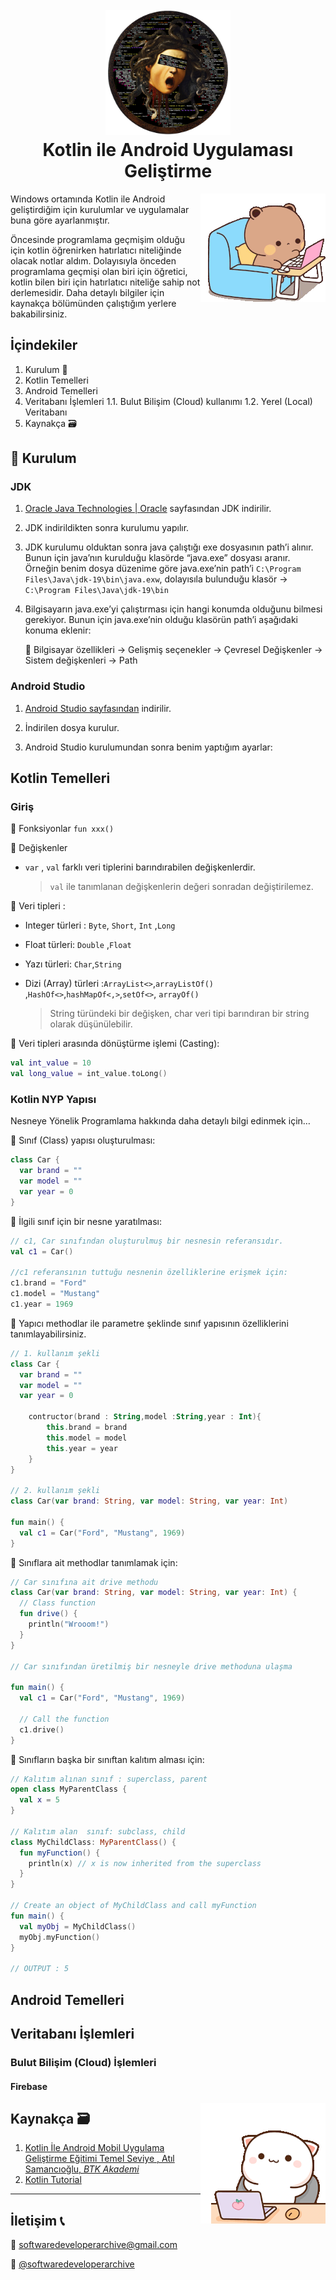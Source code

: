 <h1 align="center">
  <br>
  <a href="https://github.com/zeynepaslierhan/.NetCoreArchive"><img src="https://github.com/zeynepaslierhan/zeynepaslierhan/blob/main/img/Logo.png" alt="SoftwareDeveloperArchive" width="200"></a>
  <br>
  Kotlin ile Android Uygulaması Geliştirme
  <br>
</h1>

<img src="https://github.com/zeynepaslierhan/zeynepaslierhan/blob/main/img/gifs/busy-cute.gif" align="right">

Windows ortamında Kotlin ile Android geliştirdiğim için kurulumlar ve uygulamalar buna göre ayarlanmıştır.

Öncesinde programlama geçmişim olduğu için kotlin öğrenirken hatırlatıcı niteliğinde olacak notlar aldım. Dolayısıyla önceden programlama geçmişi olan biri için öğretici, kotlin bilen biri için hatırlatıcı niteliğe sahip not derlemesidir. Daha detaylı bilgiler için kaynakça bölümünden çalıştığım yerlere bakabilirsiniz. 


## İçindekiler

1. Kurulum :wrench:
1. Kotlin Temelleri
1. Android Temelleri
1. Veritabanı İşlemleri
1.1. Bulut Bilişim (Cloud) kullanımı
1.2. Yerel (Local) Veritabanı
1. Kaynakça :card_file_box:

## :wrench: Kurulum

### JDK

1. [Oracle Java Technologies | Oracle](https://www.oracle.com/java/technologies/) sayfasından JDK indirilir.

1. JDK indirildikten sonra kurulumu yapılır. 

2. JDK kurulumu olduktan sonra java çalıştığı exe dosyasının path’i alınır. Bunun için java’nın kurulduğu klasörde “java.exe” dosyası aranır. Örneğin benim dosya düzenime göre java.exe’nin path’i `C:\Program Files\Java\jdk-19\bin\java.exw`, dolayısıla bulunduğu klasör → `C:\Program Files\Java\jdk-19\bin`
    
   
    
3. Bilgisayarın java.exe’yi çalıştırması için hangi konumda olduğunu bilmesi gerekiyor. Bunun için java.exe’nin olduğu klasörün path’i aşağıdaki konuma eklenir: 
    
    :round_pushpin: Bilgisayar özellikleri → Gelişmiş seçenekler → Çevresel Değişkenler → Sistem değişkenleri → Path
    
    
    
### Android Studio

1. [Android Studio sayfasından](https://developer.android.com/studio) indirilir.
    
   
    
2. İndirilen dosya kurulur.
    
   
    
3. Android Studio kurulumundan sonra benim yaptığım ayarlar:
    
    
## Kotlin Temelleri

### Giriş

📌 Fonksiyonlar `fun xxx()`

📌 Değişkenler

- `var` , `val` farklı veri tiplerini barındırabilen değişkenlerdir.  

  > `val` ile tanımlanan değişkenlerin değeri sonradan değiştirilemez.

📌 Veri tipleri : 

- Integer türleri  : `Byte`, `Short`, `Int` ,`Long`
- Float türleri: `Double` ,`Float`
- Yazı türleri: `Char`,`String`
- Dizi (Array) türleri :`ArrayList<>`,`arrayListOf()` ,`HashOf<>`,`hashMapOf<,>`,`setOf<>`, `arrayOf()`
    
    > String türündeki bir değişken, char veri tipi barındıran bir string olarak düşünülebilir.
    > 

📌 Veri tipleri arasında dönüştürme işlemi (Casting):

```kotlin
val int_value = 10
val long_value = int_value.toLong()
```

### Kotlin NYP Yapısı

Nesneye Yönelik Programlama hakkında daha detaylı bilgi edinmek için…

📌 Sınıf (Class) yapısı oluşturulması:

```kotlin
class Car {
  var brand = ""
  var model = ""
  var year = 0
}
```

📌 İlgili sınıf için bir nesne yaratılması:

```kotlin
// c1, Car sınıfından oluşturulmuş bir nesnesin referansıdır.
val c1 = Car()

//c1 referansının tuttuğu nesnenin özelliklerine erişmek için:
c1.brand = "Ford"
c1.model = "Mustang"
c1.year = 1969
```

📌 Yapıcı methodlar ile parametre şeklinde sınıf yapısının özelliklerini tanımlayabilirsiniz.

```kotlin
// 1. kullanım şekli
class Car {
  var brand = ""
  var model = ""
  var year = 0

	contructor(brand : String,model :String,year : Int){
		this.brand = brand
		this.model = model 
		this.year = year 
	}
}

// 2. kullanım şekli
class Car(var brand: String, var model: String, var year: Int)

fun main() {
  val c1 = Car("Ford", "Mustang", 1969)
}
```

📌 Sınıflara ait methodlar tanımlamak için:

```kotlin
// Car sınıfına ait drive methodu
class Car(var brand: String, var model: String, var year: Int) {
  // Class function
  fun drive() {
    println("Wrooom!")
  }
}

// Car sınıfından üretilmiş bir nesneyle drive methoduna ulaşma

fun main() {
  val c1 = Car("Ford", "Mustang", 1969)
  
  // Call the function
  c1.drive()
}
```

📌 Sınıfların başka bir sınıftan kalıtım alması için:

```kotlin
// Kalıtım alınan sınıf : superclass, parent
open class MyParentClass {
  val x = 5
}

// Kalıtım alan  sınıf: subclass, child
class MyChildClass: MyParentClass() {
  fun myFunction() {
    println(x) // x is now inherited from the superclass
  }
}

// Create an object of MyChildClass and call myFunction
fun main() {
  val myObj = MyChildClass()
  myObj.myFunction()
}

// OUTPUT : 5
```

## Android Temelleri


## Veritabanı İşlemleri

### Bulut Bilişim (Cloud) İşlemleri

#### Firebase



<img src="https://github.com/zeynepaslierhan/zeynepaslierhan/blob/main/img/gifs/%C4%B0%C5%9FimBittiSanm%C4%B1%C5%9F%C4%B1md%C4%B1r.gif" align="right">

## Kaynakça :card_file_box:

1. [Kotlin İle Android Mobil Uygulama Geliştirme Eğitimi Temel Seviye , Atıl Samancıoğlu, *BTK Akademi*](https://www.btkakademi.gov.tr/portal/course/kotlin-ile-android-mobil-uygulama-gelistirme-egitimi-temel-seviye-10274)
1. [Kotlin Tutorial](https://www.w3schools.com/KOTLIN/index.php)


---

## İletişim :telephone_receiver:

:e-mail:  softwaredeveloperarchive@gmail.com

:iphone: [@softwaredeveloperarchive](https://www.instagram.com/softwaredeveloperarchive/)
